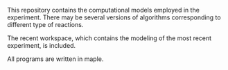 This repository contains the computational models employed in the experiment. There may be several versions of algorithms corresponding to different type of reactions.

The recent workspace, which contains the modeling of the most recent experiment, is included.

All programs are written in maple.
